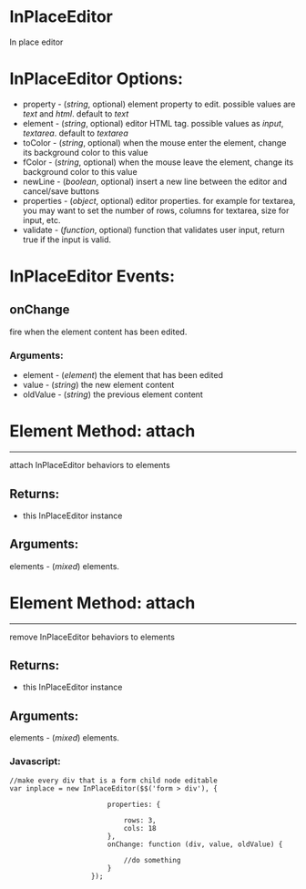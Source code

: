 InPlaceEditor
============

In place editor


# InPlaceEditor Options:

- property - (*string*, optional) element property to edit. possible values are *text* and *html*. default to *text*
- element - (*string*, optional) editor HTML tag. possible values as *input*, *textarea*. default to *textarea*
- toColor - (*string*, optional) when the mouse enter the element, change its background color to this value
- fColor - (*string*, optional) when the mouse leave the element, change its background color to this value
- newLine - (*boolean*, optional) insert a new line between the editor and cancel/save buttons
- properties - (*object*, optional) editor properties. for example for textarea, you may want to set the number of rows, columns for textarea, size for input, etc.
- validate - (*function*, optional) function that validates user input, return true if the input is valid.


# InPlaceEditor Events:

## onChange

fire when the element content has been edited.

### Arguments:

- element - (*element*) the element that has been edited
- value - (*string*) the new element content
- oldValue - (*string*) the previous element content
	
# Element Method: attach
------------

attach InPlaceEditor behaviors to elements

## Returns:

* this InPlaceEditor instance

## Arguments:

elements - (*mixed*) elements.

# Element Method: attach
------------

remove InPlaceEditor behaviors to elements

## Returns:

* this InPlaceEditor instance

## Arguments:

elements - (*mixed*) elements.

### Javascript:

	//make every div that is a form child node editable
	var inplace = new InPlaceEditor($$('form > div'), {
	
							properties: {
							
								rows: 3,
								cols: 18
							},
							onChange: function (div, value, oldValue) {

								//do something
							}
						});